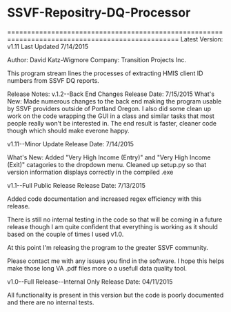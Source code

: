 # SSVF-Repositry-DQ-Processor
=================================================================================================
Latest Version: v1.11
Last Updated 7/14/2015

Author: David Katz-Wigmore
Company: Transition Projects Inc.

This program stream lines the processes of extracting HMIS client ID numbers from SSVF DQ reports.

Release Notes:
v.1.2--Back End Changes
Release Date: 7/15/2015
  What's New:
    Made numerous changes to the back end making the program usable by SSVF providers outside of Portland Oregon.
    I also did some clean up work on the code wrapping the GUI in a class and similar tasks that most people really won't be        interested in.  The end result is faster, cleaner code though which should make everone happy.

v1.11--Minor Update
Release Date: 7/14/2015

  What's New:
    Added "Very High Income (Entry)" and "Very High Income (Exit)" catagories to the dropdown menu.
    Cleaned up setup.py so that version information displays correctly in the compiled .exe

v1.1--Full Public Release
Release Date: 7/13/2015

  Added code documentation and increased regex efficiency with this release.
  
  There is still no internal testing in the code so that will be coming in a future release though I am quite
  confident that everything is working as it should based on the couple of times I used v1.0.
  
  At this point I'm releasing the program to the greater SSVF community.
  
  Please contact me with any issues you find in the software.  I hope this helps make those long VA .pdf files more o
  a usefull data quality tool.

v1.0--Full Release--Internal Only
Release Date: 04/11/2015

  All functionality is present in this version but the code is poorly documented and there are no internal tests.
  
